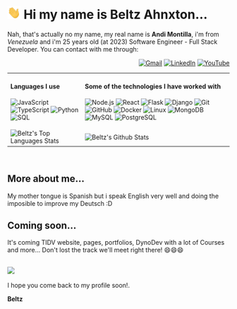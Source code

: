 <h1><img src="https://raw.githubusercontent.com/parth-27/parth-27/master/Hi.gif" width="30px"> Hi my name is Beltz Ahnxton...</h2>

Nah, that's actually no my name, my real name is **Andi Montilla**, i'm from *Venezuela* and i'm 25 years old (at 2023) Software Engineer - Full Stack Developer. You can contact with me through:

<span align="right">

[![Gmail](https://img.shields.io/badge/-GMAIL-FFFFFF?style=for-the-badge&logo=gmail&logoColor=red)](mailto:anmdev32@gmail.com)
[![LinkedIn](https://img.shields.io/badge/-LINKEDIN-0077B5?style=for-the-badge&logo=linkedin&logoColor=white)](https://www.linkedin.com/in/andi-montilla-602b57246/)
[![YouTube](https://img.shields.io/badge/-YouTube-FF0000?style=for-the-badge&logo=youtube&logoColor=white)](https://www.youtube.com/channel/UCbY2eZcgJHga-OjLw2UIoSw)

</span>

<table>
<tr>
<td>
  <h4>Languages I use</h4>

  ![JavaScript](https://img.shields.io/badge/-JavaScript-000000?style=flat&logo=javascript)
  ![TypeScript](https://img.shields.io/badge/-TypeScript-000000?style=flat&logo=typescript)
  ![Python](https://img.shields.io/badge/-Python-000000?style=flat&logo=python)
  ![SQL](https://img.shields.io/badge/-SQL-000000?style=flat&logo=postgresql)

</td>
<td>
  <h4>Some of the technologies I have worked with</h4>

  ![Node.js](https://img.shields.io/badge/-Node.js-222222?style=flat&logo=node.js&logoColor=339933)
  ![React](https://img.shields.io/badge/-React-222222?style=flat&logo=React&logoColor=61DAFB)
  ![Flask](https://img.shields.io/badge/-Flask-222222?style=flat&logo=Flask&logoColor=61DAFB)
  ![Django](https://img.shields.io/badge/-Django-222222?style=flat&logo=Django&logoColor=61DAFB)
  ![Git](https://img.shields.io/badge/-Git-222222?style=flat&logo=git&logoColor=F05032)
  ![GitHub](https://img.shields.io/badge/-GitHub-222222?style=flat&logo=github&logoColor=181717)
  ![Docker](https://img.shields.io/badge/-Docker-222222?style=flat&logo=docker&logoColor=61DAFB)
  ![Linux](https://img.shields.io/badge/-Linux-222222?style=flat&logo=linux&logoColor=FCC624)
  ![MongoDB](https://img.shields.io/badge/-MongoDB-222222?style=flat&logo=mongodb)
  ![MySQL](https://img.shields.io/badge/-MySQL-222222?style=flat&logo=mysql)
  ![PostgreSQL](https://img.shields.io/badge/-PostgreSQL-222222?style=flat&logo=postgresql)

</td>
</tr>
<tr>
<td>
  <img alt="Beltz's Top Languages Stats" src="https://github-readme-stats.vercel.app/api/top-langs/?username=beltz18&hide=smalltalk&theme=buefy&layout=compact&hide_border=true" />
</td>
<td>
  <img alt="Beltz's Github Stats" src="https://github-readme-stats.jha-vineet69.vercel.app/api?username=beltz18&hide=stars&show_icons=true&hide_border=true&theme=buefy" />
</td>
</tr>
</table>

<br/>

## More about me...
My mother tongue is Spanish but i speak English very well and doing the imposible to improve my Deutsch :D
<br />

## Coming soon...
It's coming TIDV website, pages, portfolios, DynoDev with a lot of Courses and more... Don't lost the track we'll meet right there! 😄😄😄
<br />

##
<img src="https://profile-counter.glitch.me/beltz18/count.svg" />

I hope you come back to my profile soon!.

**Beltz**
